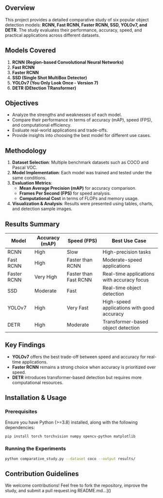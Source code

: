 ## Overview
This project provides a detailed comparative study of six popular object detection models: **RCNN, Fast RCNN, Faster RCNN, SSD, YOLOv7, and DETR**. The study evaluates their performance, accuracy, speed, and practical applications across different datasets.

## Models Covered
1. **RCNN (Region-based Convolutional Neural Networks)**
2. **Fast RCNN**
3. **Faster RCNN**
4. **SSD (Single Shot MultiBox Detector)**
5. **YOLOv7 (You Only Look Once - Version 7)**
6. **DETR (DEtection TRansformer)**

## Objectives
- Analyze the strengths and weaknesses of each model.
- Compare their performance in terms of accuracy (mAP), speed (FPS), and computational efficiency.
- Evaluate real-world applications and trade-offs.
- Provide insights into choosing the best model for different use cases.

## Methodology
1. **Dataset Selection**: Multiple benchmark datasets such as COCO and Pascal VOC.
2. **Model Implementation**: Each model was trained and tested under the same conditions.
3. **Evaluation Metrics**:
   - **Mean Average Precision (mAP)** for accuracy comparison.
   - **Frames Per Second (FPS)** for speed analysis.
   - **Computational Cost** in terms of FLOPs and memory usage.
4. **Visualization & Analysis**: Results were presented using tables, charts, and detection sample images.

## Results Summary
| Model       | Accuracy (mAP) | Speed (FPS) | Best Use Case |
|------------|---------------|-------------|--------------|
| RCNN       | High          | Slow        | High-precision tasks |
| Fast RCNN  | High          | Faster than RCNN | Moderate-speed applications |
| Faster RCNN| Very High     | Faster than Fast RCNN | Real-time applications with accuracy focus |
| SSD        | Moderate      | Fast        | Real-time object detection |
| YOLOv7     | High          | Very Fast   | High-speed applications with good accuracy |
| DETR       | High          | Moderate    | Transformer-based object detection |

## Key Findings
- **YOLOv7** offers the best trade-off between speed and accuracy for real-time applications.
- **Faster RCNN** remains a strong choice when accuracy is prioritized over speed.
- **DETR** introduces transformer-based detection but requires more computational resources.

## Installation & Usage
### Prerequisites
Ensure you have Python (>=3.8) installed, along with the following dependencies:

```sh
pip install torch torchvision numpy opencv-python matplotlib
```

### Running the Experiments
```sh
python comparative_study.py --dataset coco --output results/
```

## Contribution Guidelines
We welcome contributions! Feel free to fork the repository, improve the study, and submit a pull request.ing README.md…]()
